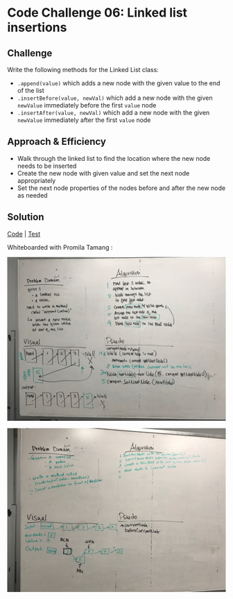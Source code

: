 # Code Challenge 06: Linked list insertions

## Challenge
Write the following methods for the Linked List class:
- `.append(value)` which adds a new node with the given value to the end of the list
- `.insertBefore(value, newVal)` which add a new node with the given `newValue` immediately before the first `value` node
- `.insertAfter(value, newVal)` which add a new node with the given `newValue` immediately after the first `value` node

## Approach & Efficiency
- Walk through the linked list to find the location where the new node needs to be inserted
- Create the new node with given value and set the next node appropriately
- Set the next node properties of the nodes before and after the new node as needed

## Solution
[Code](https://github.com/janiekyu/data-structures-and-algorithms/tree/master/code401challenges/src/main/java/code401challenges/LinkedList) | [Test](https://github.com/janiekyu/data-structures-and-algorithms/blob/master/code401challenges/src/test/java/code401challenges/LinkedList/LinkedListTest.java)

Whiteboarded with Promila Tamang :

![Image of whiteboard](../assets/cc06-image-a.JPG)

![Image of whiteboard](../assets/cc06-image-b.JPG)
